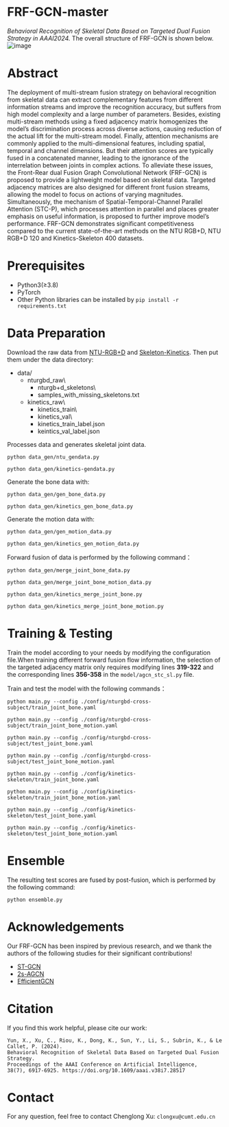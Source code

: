 # FRF-GCN-master
_Behavioral Recognition of Skeletal Data Based on Targeted  Dual Fusion Strategy in AAAI2024._
The overall structure of FRF-GCN is shown below.
![image](https://github.com/sunbeam-kkt/FRF-GCN-master/assets/117554619/bb0d71bf-924e-408f-99fe-496498bd9844)
# Abstract
The deployment of multi-stream fusion strategy on behavioral recognition from skeletal data can extract complementary features from different information streams and improve the recognition accuracy, but suffers from high model complexity and a large number  of parameters. Besides, existing multi-stream methods using a fixed adjacency matrix homogenizes the model’s discrimination process across diverse actions, causing reduction of the actual lift for the multi-stream model. Finally, attention mechanisms are commonly applied to the multi-dimensional features, including spatial, temporal and channel dimensions. But their attention scores are typically fused in a concatenated manner, leading to the ignorance of the interrelation between joints in complex actions. To alleviate these issues, the Front-Rear dual Fusion Graph Convolutional Network (FRF-GCN) is proposed to provide a lightweight model based on skeletal data. Targeted adjacency matrices are also designed for different front fusion streams, allowing the model to focus on actions of varying magnitudes. Simultaneously, the mechanism of Spatial-Temporal-Channel Parallel Attention (STC-P), which processes attention in parallel and places greater emphasis on useful information, is proposed to further improve model’s performance. FRF-GCN demonstrates significant competitiveness compared to the current state-of-the-art methods on the NTU RGB+D, NTU RGB+D 120 and Kinetics-Skeleton 400 datasets. 
# Prerequisites
- Python3(≥3.8)
- PyTorch
- Other Python libraries can be installed by `pip install -r requirements.txt`
# Data Preparation
Download the raw data from [NTU-RGB+D](https://github.com/shahroudy/NTURGB-D) and [Skeleton-Kinetics](https://github.com/yysijie/st-gcn). Then put them under the data directory:
- data/
  - nturgbd_raw\
    - nturgb+d_skeletons\
    - samples_with_missing_skeletons.txt
  - kinetics_raw\
    - kinetics_train\
    - kinetics_val\
    - kinetics_train_label.json
    - keintics_val_label.json

Processes data and generates skeletal joint data.

```
python data_gen/ntu_gendata.py
```

```
python data_gen/kinetics-gendata.py
```

Generate the bone data with:

```
python data_gen/gen_bone_data.py
```

```
python data_gen/kinetics_gen_bone_data.py
```

Generate the motion data with:

```
python data_gen/gen_motion_data.py
```

```
python data_gen/kinetics_gen_motion_data.py
```

Forward fusion of data is performed by the following command：

```
python data_gen/merge_joint_bone_data.py
```

```
python data_gen/merge_joint_bone_motion_data.py
```

```
python data_gen/kinetics_merge_joint_bone.py
```

```
python data_gen/kinetics_merge_joint_bone_motion.py
```

# Training & Testing

Train the model according to your needs by modifying the configuration file.When training different forward fusion flow information, the selection of the targeted adjacency matrix only requires modifying lines **319-322** and the corresponding lines **356-358** in the `model/agcn_stc_sl.py` file.

Train and test the model with the following commands：

```
python main.py --config ./config/nturgbd-cross-subject/train_joint_bone.yaml
```

```
python main.py --config ./config/nturgbd-cross-subject/train_joint_bone_motion.yaml
```

```
python main.py --config ./config/nturgbd-cross-subject/test_joint_bone.yaml
```

```
python main.py --config ./config/nturgbd-cross-subject/test_joint_bone_motion.yaml
```

```
python main.py --config ./config/kinetics-skeleton/train_joint_bone.yaml
```

```
python main.py --config ./config/kinetics-skeleton/train_joint_bone_motion.yaml
```

```
python main.py --config ./config/kinetics-skeleton/test_joint_bone.yaml
```

```
python main.py --config ./config/kinetics-skeleton/test_joint_bone_motion.yaml
```

# Ensemble

The resulting test scores are fused by post-fusion, which is performed by the following command:

```
python ensemble.py
```
# Acknowledgements

Our FRF-GCN has been inspired by previous research, and we thank the authors of the following studies for their significant contributions!
- [ST-GCN](https://github.com/yysijie/st-gcn)
- [2s-AGCN](https://github.com/lshiwjx/2s-AGCN)
- [EfficientGCN](https://github.com/yfsong0709/EfficientGCNv1)

# Citation

If you find this work helpful, please cite our work:
```
Yun, X., Xu, C., Riou, K., Dong, K., Sun, Y., Li, S., Subrin, K., & Le Callet, P. (2024).
Behavioral Recognition of Skeletal Data Based on Targeted Dual Fusion Strategy.
Proceedings of the AAAI Conference on Artificial Intelligence,
38(7), 6917-6925. https://doi.org/10.1609/aaai.v38i7.28517
```
# Contact

For any question, feel free to contact Chenglong Xu: ```clongxu@cumt.edu.cn```

